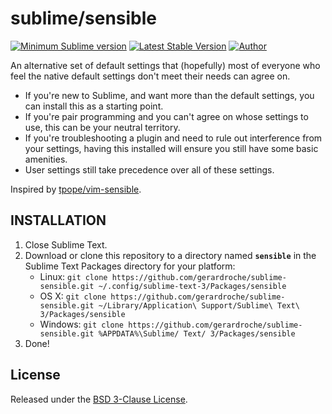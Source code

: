 # sublime/sensible

[![Minimum Sublime version](https://img.shields.io/badge/sublime-%3E%3D%203.0-brightgreen.svg?style=flat-square)](https://sublimetext.com) [![Latest Stable Version](https://img.shields.io/github/tag/gerardroche/sublime-sensible.svg?style=flat-square&label=release)](https://github.com/gerardroche/sublime-sensible/tags) [![Author](https://img.shields.io/badge/author-@gerardroche-blue.svg?style=flat-square)](https://twitter.com/gerardroche)

An alternative set of default settings that (hopefully) most of everyone who feel the native default settings don't meet their needs can agree on.

* If you're new to Sublime, and want more than the default settings, you can install this as a starting point.
* If you're pair programming and you can't agree on whose settings to use, this can be your neutral territory.
* If you're troubleshooting a plugin and need to rule out interference from your settings, having this installed will ensure you still have some basic amenities.
* User settings still take precedence over all of these settings.

Inspired by [tpope/vim-sensible](https://github.com/tpope/vim-sensible).

## INSTALLATION

1. Close Sublime Text.
2. Download or clone this repository to a directory named **`sensible`** in the Sublime Text Packages directory for your platform:
    * Linux: `git clone https://github.com/gerardroche/sublime-sensible.git ~/.config/sublime-text-3/Packages/sensible`
    * OS X: `git clone https://github.com/gerardroche/sublime-sensible.git ~/Library/Application\ Support/Sublime\ Text\ 3/Packages/sensible`
    * Windows: `git clone https://github.com/gerardroche/sublime-sensible.git %APPDATA%\Sublime/ Text/ 3/Packages/sensible`
3. Done!

## License

Released under the [BSD 3-Clause License](LICENSE).
